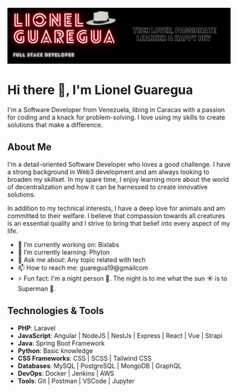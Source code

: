 ![Header](https://raw.githubusercontent.com/guaregua19/guaregua19/main/guaregua19.png "Thanks for visiting")

# Hi there 👋, I'm Lionel Guaregua

I'm a Software Developer from Venezuela, libing in Caracas with a passion for coding and a knack for problem-solving. I love using my skills to create solutions that make a difference.

## About Me

I'm a detail-oriented Software Developer who loves a good challenge. I have a strong background in Web3 development and am always looking to broaden my skillset. In my spare time, I enjoy learning more about the world of decentralization and how it can be harnessed to create innovative solutions.

In addition to my technical interests, I have a deep love for animals and am committed to their welfare. I believe that compassion towards all creatures is an essential quality and I strive to bring that belief into every aspect of my life.

- 🔭 I’m currently working on: Bixlabs 
- 🌱 I’m currently learning: Phyton
- 💬 Ask me about: Any topic related with tech
- 📫 How to reach me: guaregua19@gmailcom
- ⚡ Fun fact: I'm a night person 🌙. The night is to me what the sun ☀️ is to Superman 💪.


## Technologies & Tools

- **PHP**: Laravel
- **JavaScript**: Angular | NodeJS | NestJs | Express | React | Vue | Strapi
- **Java**: Spring Boot Framework
- **Python**: Basic knowledge
- **CSS Frameworks**: CSS | SCSS | Tailwind CSS
- **Databases**: MySQL | PostgreSQL | MongoDB | GraphQL
- **DevOps**: Docker | Jenkins | AWS
- **Tools**: Git | Postman | VSCode | Jupyter
